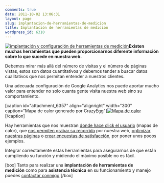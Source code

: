 ```yaml
---
comments: true
date: 2011-10-02 13:06:31
layout: page
slug: implantacion-de-herramientas-de-medicion
title: Implantación de herramientas de medición
wordpress_id: 6310
---
```


[![implantación y configuración de herramientas de medición](http://www.alvareznavarro.es/wp-content/uploads/2011/10/visitantes-300x103.jpg)](http://www.alvareznavarro.es/wp-content/uploads/2011/10/visitantes.jpg)**Existen muchas herramientas que pueden proporcionarnos diferente información sobre lo que sucede en nuestra web.**

Debemos mirar más allá del número de visitas y el número de páginas vistas, estos son datos cuantitativos y debemos tender a buscar datos cualitativos que nos permitan entender a nuestros clientes.



Una adecuada configuración de Google Analytics nos puede aportar mucho valor para entender no solo cuanta gente visita nuestra web sino su comportamiento.

[caption id="attachment_6357" align="alignright" width="300" caption="Mapa de calor generado por CrazyEgg"][![Mapa de calor](http://www.alvareznavarro.es/wp-content/uploads/2011/10/heatmap-300x157.png)](http://www.alvareznavarro.es/wp-content/uploads/2011/10/heatmap.png)[/caption]

Hay herramientas que nos muestran [donde hace click el usuario](http://www.crazyegg.com/) (mapas de calor), que [nos permiten grabar su recorrido](http://www.clicktale.com/) por nuestra web, [optimizar nuestras páginas](http://www.google.com/websiteoptimizer/tutorials.html) o [crear encuestas de satisfacción](http://www.4qsurvey.com/), por poner unos pocos ejemplos.


Integrar correctamente estas herramientas para asegurarnos de que están cumpliendo su función y midiendo el máximo posible no es fácil.

[box] Tanto para realizar una **implantación de herramientas de medición** como para **asistencia técnica** en su funcionamiento y manejo puedes [contactar conmigo](http://www.alvareznavarro.es/contactar/).[/box]


